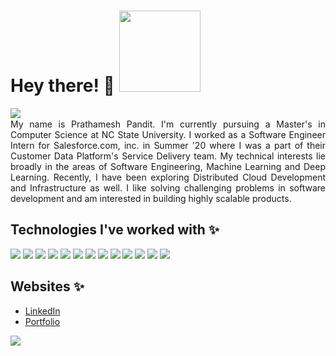 # Hey there! 👋 <img src="https://raw.githubusercontent.com/xprathamesh/xprathamesh/media/giphy-culkin.gif" height="130px">

<p align="justify">
<img src="https://raw.githubusercontent.com/xprathamesh/xprathamesh/media/giphy-culkin.gif" align="left"><br clear="left"/>My name is Prathamesh Pandit. I'm currently pursuing a Master's in Computer Science at NC State University. I worked as a Software Engineer Intern for Salesforce.com, inc. in Summer '20 where I was a part of their Customer Data Platform's Service Delivery team. My technical interests lie broadly in the areas of Software Engineering, Machine Learning and Deep Learning. Recently, I have been exploring Distributed Cloud Development and Infrastructure as well. I like solving challenging problems in software development and am interested in building highly scalable products.</p>

## Technologies I've worked with ✨
![](https://img.shields.io/badge/Code-Python-informational?style=flat-square&logo=python&logoColor=white&color=blue)
![](https://img.shields.io/badge/Code-Java-informational?style=flat-square&logo=java&logoColor=white&color=blue)
![](https://img.shields.io/badge/Code-Golang-informational?style=flat-square&logo=go&logoColor=white&color=blue)
![](https://img.shields.io/badge/Framework-Tensorflow-informational?style=flat-square&logo=tensorflow&logoColor=white&color=blue)
![](https://img.shields.io/badge/Framework-Keras-informational?style=flat-square&logo=keras&logoColor=white&color=blue)
![](https://img.shields.io/badge/Library-ScikitLearn-informational?style=flat-square&logo=scikit-learn&logoColor=white&color=blue)
![](https://img.shields.io/badge/Platform-Salesforce-informational?style=flat-square&logo=salesforce&logoColor=white&color=blue)
![](https://img.shields.io/badge/Tools-Oracle-informational?style=flat-square&logo=oracle&logoColor=white&color=blue)
![](https://img.shields.io/badge/Tools-Docker-informational?style=flat-square&logo=docker&logoColor=white&color=blue)
![](https://img.shields.io/badge/Tools-Kubernetes-informational?style=flat-square&logo=kubernetes&logoColor=white&color=blue)
![](https://img.shields.io/badge/Tools-Spinnaker-informational?style=flat-square&logo=spinnaker&logoColor=white&color=blue)
![](https://img.shields.io/badge/Tools-Helm-informational?style=flat-square&logo=helm&logoColor=white&color=blue)
![](https://img.shields.io/badge/IDE-VSCode-informational?style=flat-square&logo=visual-studio-code&logoColor=white&color=blue)

## Websites ✨
- [LinkedIn](https://www.linkedin.com/in/prathameshpandit)
- [Portfolio](xprathamesh.github.io)

![](https://komarev.com/ghpvc/?username=xprathamesh&color=blue&style=flat-square)

<!--
![My github stats](https://github-readme-stats.vercel.app/api?username=xprathamesh&show_icons=true&theme=default)
-->
<!--
**xprathamesh/xprathamesh** is a ✨ _special_ ✨ repository because its `README.md` (this file) appears on your GitHub profile.

Here are some ideas to get you started:

- 🔭 I’m currently working on ...
- 🌱 I’m currently learning ...
- 👯 I’m looking to collaborate on ...
- 🤔 I’m looking for help with ...
- 💬 Ask me about ...
- 📫 How to reach me: ...
- 😄 Pronouns: ...
- ⚡ Fun fact: ...
-->
